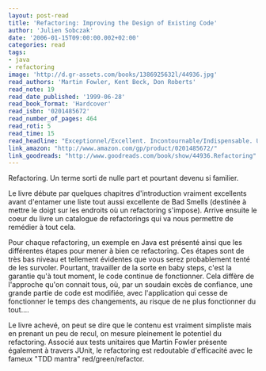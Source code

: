 ```yaml
---
layout: post-read
title: 'Refactoring: Improving the Design of Existing Code'
author: 'Julien Sobczak'
date: '2006-01-15T09:00:00.002+02:00'
categories: read
tags:
- java
- refactoring
image: 'http://d.gr-assets.com/books/1386925632l/44936.jpg'
read_authors: 'Martin Fowler, Kent Beck, Don Roberts'
read_note: 19
read_date_published: '1999-06-28'
read_book_format: 'Hardcover'
read_isbn: '0201485672'
read_number_of_pages: 464
read_roti: 5
read_time: 15
read_headline: "Exceptionnel/Excellent. Incontournable/Indispensable. Un des rares livres qui profondément changé ma manière de développer."
link_amazon: "http://www.amazon.com/gp/product/0201485672/"
link_goodreads: "http://www.goodreads.com/book/show/44936.Refactoring"
---
```



Refactoring. Un terme sorti de nulle part et pourtant devenu si familier.

Le livre débute par quelques chapitres d'introduction vraiment excellents avant d'entamer une liste tout aussi excellente de Bad Smells (destinée à mettre le doigt sur les endroits où un refactoring s'impose). Arrive ensuite le coeur du livre un catalogue de refactorings qui va nous permettre de remédier à tout cela.

Pour chaque refactoring, un exemple en Java est présenté ainsi que les différentes étapes pour mener à bien ce refactoring. Ces étapes sont de très bas niveau et tellement évidentes que vous serez probablement tenté de les survoler. Pourtant, travailler de la sorte en baby steps, c'est la garantie qu'à tout moment, le code continue de fonctionner. Cela diffère de l'approche qu'on connait tous, où, par un soudain excès de confiance, une grande partie de code est modifiée, avec l'application qui cesse de fonctionner le temps des changements, au risque de ne plus fonctionner du tout....

Le livre achevé, on peut se dire que le contenu est vraiment simpliste mais en prenant un peu de recul, on mesure pleinement le potentiel du refactoring. Associé aux tests unitaires que Martin Fowler présente également à travers JUnit, le refactoring est redoutable d'efficacité avec le fameux "TDD mantra" red/green/refactor.

